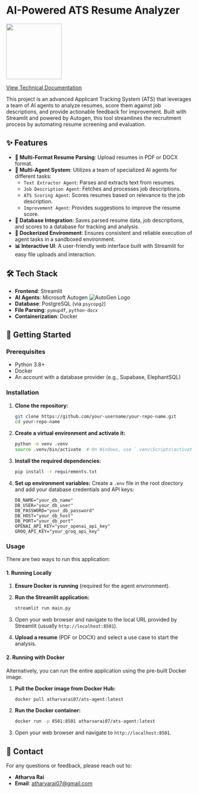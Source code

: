 # AI-Powered ATS Resume Analyzer

<img src="https://microsoft.github.io/autogen/stable/_static/logo.svg" width="150">


[View Technical Documentation](documentation.md)

This project is an advanced Applicant Tracking System (ATS) that leverages a team of AI agents to analyze resumes, score them against job descriptions, and provide actionable feedback for improvement. Built with Streamlit and powered by Autogen, this tool streamlines the recruitment process by automating resume screening and evaluation.

## ✨ Features

- **📄 Multi-Format Resume Parsing**: Upload resumes in PDF or DOCX format.
- **🤖 Multi-Agent System**: Utilizes a team of specialized AI agents for different tasks:
  - `Text Extractor Agent`: Parses and extracts text from resumes.
  - `Job Description Agent`: Fetches and processes job descriptions.
  - `ATS Scoring Agent`: Scores resumes based on relevance to the job description.
  - `Improvement Agent`: Provides suggestions to improve the resume score.
- **💾 Database Integration**: Saves parsed resume data, job descriptions, and scores to a database for tracking and analysis.
- **🐳 Dockerized Environment**: Ensures consistent and reliable execution of agent tasks in a sandboxed environment.
- **📊 Interactive UI**: A user-friendly web interface built with Streamlit for easy file uploads and interaction.

## 🛠️ Tech Stack

- **Frontend**: Streamlit
- **AI Agents**: Microsoft Autogen ![AutoGen Logo](https://raw.githubusercontent.com/microsoft/autogen/main/website/static/img/autogen_agent_light.svg)
- **Database**: PostgreSQL (via `psycopg2`)
- **File Parsing**: `pymupdf`, `python-docx`
- **Containerization**: Docker

## 🚀 Getting Started

### Prerequisites

- Python 3.8+
- Docker
- An account with a database provider (e.g., Supabase, ElephantSQL)

### Installation

1.  **Clone the repository:**
    ```bash
    git clone https://github.com/your-username/your-repo-name.git
    cd your-repo-name
    ```

2.  **Create a virtual environment and activate it:**
    ```bash
    python -m venv .venv
    source .venv/bin/activate  # On Windows, use `.venv\Scripts\activate`
    ```

3.  **Install the required dependencies:**
    ```bash
    pip install -r requirements.txt
    ```

4.  **Set up environment variables:**
    Create a `.env` file in the root directory and add your database credentials and API keys:
    ```env
    DB_NAME="your_db_name"
    DB_USER="your_db_user"
    DB_PASSWORD="your_db_password"
    DB_HOST="your_db_host"
    DB_PORT="your_db_port"
    OPENAI_API_KEY="your_openai_api_key"
    GROQ_API_KEY="your_groq_api_key"
    ```

### Usage

There are two ways to run this application:

#### 1. Running Locally

1.  **Ensure Docker is running** (required for the agent environment).

2.  **Run the Streamlit application:**
    ```bash
    streamlit run main.py
    ```

3.  Open your web browser and navigate to the local URL provided by Streamlit (usually `http://localhost:8501`).

4.  **Upload a resume** (PDF or DOCX) and select a use case to start the analysis.

#### 2. Running with Docker

Alternatively, you can run the entire application using the pre-built Docker image.

1.  **Pull the Docker image from Docker Hub:**
    ```bash
    docker pull atharvarai07/ats-agent:latest
    ```

2.  **Run the Docker container:**
    ```bash
    docker run -p 8501:8501 atharvarai07/ats-agent:latest
    ```

3.  Open your web browser and navigate to `http://localhost:8501`.

## 🤝 Contact

For any questions or feedback, please reach out to:

- **Atharva Rai**
- **Email**: [atharvarai07@gmail.com](mailto:atharvarai07@gmail.com)
